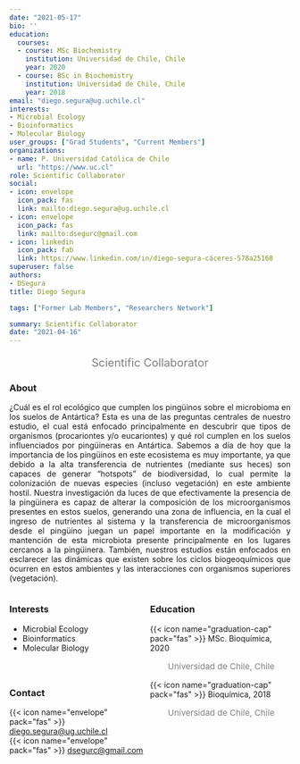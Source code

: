 ```yaml
---
date: "2021-05-17"
bio: ''
education:
  courses:
  - course: MSc Biochemistry  
    institution: Universidad de Chile, Chile 
    year: 2020
  - course: BSc in Biochemistry 
    institution: Universidad de Chile, Chile
    year: 2018
email: "diego.segura@ug.uchile.cl"
interests:
- Microbial Ecology
- Bioinformatics
- Molecular Biology
user_groups: ["Grad Students", "Current Members"]
organizations:
- name: P. Universidad Católica de Chile
  url: "https://www.uc.cl"
role: Scientific Collaborator
social:
- icon: envelope
  icon_pack: fas
  link: mailto:diego.segura@ug.uchile.cl
- icon: envelope
  icon_pack: fas
  link: mailto:dsegurc@gmail.com
- icon: linkedin
  icon_pack: fab
  link: https://www.linkedin.com/in/diego-segura-cáceres-578a25168
superuser: false
authors:
- DSegura
title: Diego Segura

tags: ["Former Lab Members", "Researchers Network"]

summary: Scientific Collaborator
date: "2021-04-16"
---
```

<p style="color:grey; font-size:20px; text-align:center;"> Scientific Collaborator </p>

<div style="text-align:justify;">

<h3> About </h3>

¿Cuál es el rol ecológico que cumplen los pingüinos sobre el microbioma en los suelos de Antártica? Esta es una de las preguntas centrales de nuestro estudio, el cual está enfocado principalmente en descubrir que tipos de organismos (procariontes y/o eucariontes) y qué rol cumplen en los suelos influenciados por pingüineras en Antártica. Sabemos a día de hoy que la importancia de los pingüinos en este ecosistema es muy importante, ya que debido a la alta transferencia de nutrientes (mediante sus heces) son capaces de generar “hotspots” de biodiversidad, lo cual permite la colonización de nuevas especies (incluso vegetación) en este ambiente hostil. Nuestra investigación da luces de que efectivamente la presencia de la pingüinera es capaz de alterar la composición de los microorganismos presentes en estos suelos, generando una zona de influencia, en la cual el ingreso de nutrientes al sistema y la transferencia de microorganismos desde el pingüino juegan un papel importante en la modificación y mantención de esta microbiota presente principalmente en los lugares cercanos a la pingüinera. También, nuestros estudios están enfocados en esclarecer las dinámicas que existen sobre los ciclos biogeoquímicos que ocurren en estos ambientes y las interacciones con organismos superiores (vegetación).<br>

</div>

<style>
.column-left{
  float: left;
  width: 50%;
  text-align: left;
}
.column-right{
  float: right;
  width: 50%;
  text-align: left;
}
</style>

<div class="column-left">

<h3> Interests </h3>

- Microbial Ecology
- Bioinformatics
- Molecular Biology

<br><br>
</div>

<div class="column-right">

<h3> Education </h3>
{{< icon name="graduation-cap" pack="fas" >}} MSc. Bioquímica, 2020
<p style="color:grey; font-size:15px; padding-left:32px;"> Universidad de Chile, Chile  </p>
{{< icon name="graduation-cap" pack="fas" >}} Bioquímica, 2018
<p style="color:grey; font-size:15px; padding-left:32px;"> Universidad de Chile, Chile </p>

<br><br>
</div>

<h3> Contact </h3>

{{< icon name="envelope" pack="fas" >}} diego.segura@ug.uchile.cl<br> 
{{< icon name="envelope" pack="fas" >}} dsegurc@gmail.com<br>
<a href="mailto:diego.segura@ug.uchile.cl"><i class="fas fa-envelope"></i></a> &nbsp;
<a href="mailto:dsegurc@gmail.com"><i class="fas fa-envelope"></i></a> &nbsp;
<a href="https://www.linkedin.com/in/diego-segura-cáceres-578a25168"><i class="fab fa-linkedin"></i></a><br> 




